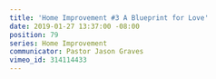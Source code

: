 ```yaml
---
title: 'Home Improvement #3 A Blueprint for Love'
date: 2019-01-27 13:37:00 -08:00
position: 79
series: Home Improvement
communicator: Pastor Jason Graves
vimeo_id: 314114433
---
```


